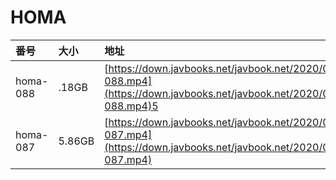# HOMA

| 番号 | 大小 | 地址 |
| :--- | :--- | :--- |
| homa-088 | .18GB | [https://down.javbooks.net/javbook.net/2020/06/23/homa-088.mp4](https://down.javbooks.net/javbook.net/2020/06/23/homa-088.mp4)5 |
| homa-087 | 5.86GB | [https://down.javbooks.net/javbook.net/2020/06/23/homa-087.mp4](https://down.javbooks.net/javbook.net/2020/06/23/homa-087.mp4) |

